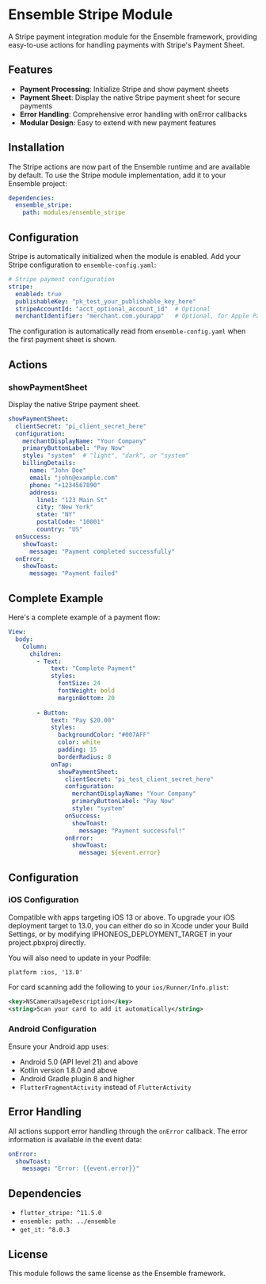 # Ensemble Stripe Module

A Stripe payment integration module for the Ensemble framework, providing easy-to-use actions for handling payments with Stripe's Payment Sheet.

## Features

- **Payment Processing**: Initialize Stripe and show payment sheets
- **Payment Sheet**: Display the native Stripe payment sheet for secure payments
- **Error Handling**: Comprehensive error handling with onError callbacks
- **Modular Design**: Easy to extend with new payment features

## Installation

The Stripe actions are now part of the Ensemble runtime and are available by default. To use the Stripe module implementation, add it to your Ensemble project:

```yaml
dependencies:
  ensemble_stripe:
    path: modules/ensemble_stripe
```

## Configuration

Stripe is automatically initialized when the module is enabled. Add your Stripe configuration to `ensemble-config.yaml`:

```yaml
# Stripe payment configuration
stripe:
  enabled: true
  publishableKey: "pk_test_your_publishable_key_here"
  stripeAccountId: "acct_optional_account_id"  # Optional
  merchantIdentifier: "merchant.com.yourapp"   # Optional, for Apple Pay
```

The configuration is automatically read from `ensemble-config.yaml` when the first payment sheet is shown.

## Actions

### showPaymentSheet

Display the native Stripe payment sheet.

```yaml
showPaymentSheet:
  clientSecret: "pi_client_secret_here"
  configuration:
    merchantDisplayName: "Your Company"
    primaryButtonLabel: "Pay Now"
    style: "system"  # "light", "dark", or "system"
    billingDetails:
      name: "John Doe"
      email: "john@example.com"
      phone: "+1234567890"
      address:
        line1: "123 Main St"
        city: "New York"
        state: "NY"
        postalCode: "10001"
        country: "US"
  onSuccess:
    showToast:
      message: "Payment completed successfully"
  onError:
    showToast:
      message: "Payment failed"
```

## Complete Example

Here's a complete example of a payment flow:

```yaml
View:
  body:
    Column:
      children:
        - Text:
            text: "Complete Payment"
            styles:
              fontSize: 24
              fontWeight: bold
              marginBottom: 20
        
        - Button:
            text: "Pay $20.00"
            styles:
              backgroundColor: "#007AFF"
              color: white
              padding: 15
              borderRadius: 8
            onTap:
              showPaymentSheet:
                clientSecret: "pi_test_client_secret_here"
                configuration:
                  merchantDisplayName: "Your Company"
                  primaryButtonLabel: "Pay Now"
                  style: "system"
                onSuccess:
                  showToast:
                    message: "Payment successful!"
                onError:
                  showToast:
                    message: ${event.error}
```

## Configuration

### iOS Configuration

Compatible with apps targeting iOS 13 or above.
To upgrade your iOS deployment target to 13.0, you can either do so in Xcode under your Build Settings, or by modifying IPHONEOS_DEPLOYMENT_TARGET in your project.pbxproj directly.

You will also need to update in your Podfile:

```podfile
platform :ios, '13.0'
```

For card scanning add the following to your `ios/Runner/Info.plist`:

```xml
<key>NSCameraUsageDescription</key>
<string>Scan your card to add it automatically</string>
```

### Android Configuration

Ensure your Android app uses:

- Android 5.0 (API level 21) and above
- Kotlin version 1.8.0 and above
- Android Gradle plugin 8 and higher
- `FlutterFragmentActivity` instead of `FlutterActivity`

## Error Handling

All actions support error handling through the `onError` callback. The error information is available in the event data:

```yaml
onError:
  showToast:
    message: "Error: {{event.error}}"
```

## Dependencies

- `flutter_stripe: ^11.5.0`
- `ensemble: path: ../ensemble`
- `get_it: ^8.0.3`

## License

This module follows the same license as the Ensemble framework. 